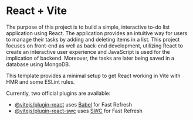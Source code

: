 # React + Vite
The purpose of this project is to build a simple, interactive to-do list application using React. The application provides an intuitive way for users to manage their tasks by adding and deleting items in a list. This project focuses on front-end as well as back-end development, utilizing React to create an interactive user experience and JavaScript is used for the implication of backend. Moreover, the tasks are later being saved in a database using MongoDB.

This template provides a minimal setup to get React working in Vite with HMR and some ESLint rules.

Currently, two official plugins are available:

- [@vitejs/plugin-react](https://github.com/vitejs/vite-plugin-react/blob/main/packages/plugin-react/README.md) uses [Babel](https://babeljs.io/) for Fast Refresh
- [@vitejs/plugin-react-swc](https://github.com/vitejs/vite-plugin-react-swc) uses [SWC](https://swc.rs/) for Fast Refresh
